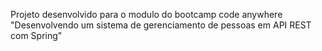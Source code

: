 Projeto desenvolvido para o modulo do bootcamp code anywhere
"Desenvolvendo um sistema de gerenciamento de pessoas em API REST com Spring"